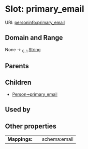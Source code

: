 
# Slot: primary_email




URI: [personinfo:primary_email](https://w3id.org/linkml/examples/personinfo/primary_email)


## Domain and Range

None &#8594;  <sub>0..1</sub> [String](types/String.md)

## Parents


## Children

 *  [Person➞primary_email](Person_primary_email.md)

## Used by


## Other properties

|  |  |  |
| --- | --- | --- |
| **Mappings:** | | schema:email |

